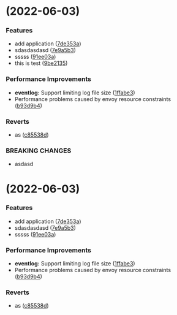 # [](https://github.com/yangkaa/rainbond/compare/v5.6.0-release...v) (2022-06-03)


### Features

* add application ([7de353a](https://github.com/yangkaa/rainbond/commit/7de353aa639106b5f10061f9523b11fe0d8168bf))
* sdasdasdasd ([7e9a5b3](https://github.com/yangkaa/rainbond/commit/7e9a5b39b1646a3a3297b573074c24687f200b22))
* sssss ([91ee03a](https://github.com/yangkaa/rainbond/commit/91ee03a5046c625913889777e47bb2233a9cbcf1))
* this is test ([9be2135](https://github.com/yangkaa/rainbond/commit/9be21355e20d83226ab7b3cf08d39773556df3c3))


### Performance Improvements

* **eventlog:** Support limiting log file size ([1ffabe3](https://github.com/yangkaa/rainbond/commit/1ffabe31994fcd1a4226e970d69edeadc1cf863b))
* Performance problems caused by envoy resource constraints ([b93d9b4](https://github.com/yangkaa/rainbond/commit/b93d9b4f24181b111ea6d0f84da8fa674be13a07))


### Reverts

* as ([c85538d](https://github.com/yangkaa/rainbond/commit/c85538d51cfe38cbaee076c739e288fa5c5999ea))


### BREAKING CHANGES

* asdasd



# [](https://github.com/yangkaa/rainbond/compare/v5.6.0-release...v) (2022-06-03)


### Features

* add application ([7de353a](https://github.com/yangkaa/rainbond/commit/7de353aa639106b5f10061f9523b11fe0d8168bf))
* sdasdasdasd ([7e9a5b3](https://github.com/yangkaa/rainbond/commit/7e9a5b39b1646a3a3297b573074c24687f200b22))
* sssss ([91ee03a](https://github.com/yangkaa/rainbond/commit/91ee03a5046c625913889777e47bb2233a9cbcf1))


### Performance Improvements

* **eventlog:** Support limiting log file size ([1ffabe3](https://github.com/yangkaa/rainbond/commit/1ffabe31994fcd1a4226e970d69edeadc1cf863b))
* Performance problems caused by envoy resource constraints ([b93d9b4](https://github.com/yangkaa/rainbond/commit/b93d9b4f24181b111ea6d0f84da8fa674be13a07))


### Reverts

* as ([c85538d](https://github.com/yangkaa/rainbond/commit/c85538d51cfe38cbaee076c739e288fa5c5999ea))



